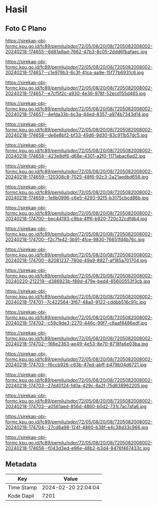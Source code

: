 # Hasil

## Foto C Plano

https://sirekap-obj-formc.kpu.go.id/fc89/pemilu/pdpr/72/05/08/20/08/7205082008002-20240218-174655--6d81a9ad-7662-47b3-8c05-2ddd6fbafaec.jpg

https://sirekap-obj-formc.kpu.go.id/fc89/pemilu/pdpr/72/05/08/20/08/7205082008002-20240218-174657--c1e979b3-6c3f-41ca-aa9e-15f77b6931c6.jpg

https://sirekap-obj-formc.kpu.go.id/fc89/pemilu/pdpr/72/05/08/20/08/7205082008002-20240218-174657--e7cf5f2c-a930-4e36-978f-52ecd155d465.jpg

https://sirekap-obj-formc.kpu.go.id/fc89/pemilu/pdpr/72/05/08/20/08/7205082008002-20240218-174657--4efda33b-bc3a-44ed-8357-a974b7343d14.jpg

https://sirekap-obj-formc.kpu.go.id/fc89/pemilu/pdpr/72/05/08/20/08/7205082008002-20240218-174658--de6e8bf2-bf33-49d6-9d30-83c911b57dc5.jpg

https://sirekap-obj-formc.kpu.go.id/fc89/pemilu/pdpr/72/05/08/20/08/7205082008002-20240218-174658--423e8df6-d68e-4301-a2f0-1171abac6ad2.jpg

https://sirekap-obj-formc.kpu.go.id/fc89/pemilu/pdpr/72/05/08/20/08/7205082008002-20240218-174659--120308c8-7025-48f6-92c3-2a21aedbd658.jpg

https://sirekap-obj-formc.kpu.go.id/fc89/pemilu/pdpr/72/05/08/20/08/7205082008002-20240218-174659--1e6b0996-c6e5-4293-92f5-b3175cbcd86b.jpg

https://sirekap-obj-formc.kpu.go.id/fc89/pemilu/pdpr/72/05/08/20/08/7205082008002-20240218-174700--bec44193-c9ba-4ff6-b920-720c32cdfdb4.jpg

https://sirekap-obj-formc.kpu.go.id/fc89/pemilu/pdpr/72/05/08/20/08/7205082008002-20240218-174700--f2c7fe42-3b91-4fce-9830-76651fd4b76c.jpg

https://sirekap-obj-formc.kpu.go.id/fc89/pemilu/pdpr/72/05/08/20/08/7205082008002-20240218-174700--82081237-780d-49a9-8827-af185a701704.jpg

https://sirekap-obj-formc.kpu.go.id/fc89/pemilu/pdpr/72/05/08/20/08/7205082008002-20240220-212219--d386923b-f89d-479e-bed4-65600553f3cb.jpg

https://sirekap-obj-formc.kpu.go.id/fc89/pemilu/pdpr/72/05/08/20/08/7205082008002-20240218-174701--7c422564-3f67-48a0-9122-cddbb516c91c.jpg

https://sirekap-obj-formc.kpu.go.id/fc89/pemilu/pdpr/72/05/08/20/08/7205082008002-20240218-174702--c59c9de3-2270-446c-99f7-c8aaf8486edf.jpg

https://sirekap-obj-formc.kpu.go.id/fc89/pemilu/pdpr/72/05/08/20/08/7205082008002-20240218-174702--166e2363-ae49-4e53-8e70-8718fa6e03ba.jpg

https://sirekap-obj-formc.kpu.go.id/fc89/pemilu/pdpr/72/05/08/20/08/7205082008002-20240218-174703--f6ccb926-c63b-47ed-abff-b479b04d6721.jpg

https://sirekap-obj-formc.kpu.go.id/fc89/pemilu/pdpr/72/05/08/20/08/7205082008002-20240218-174703--27d40124-fd0a-429c-8a2f-75d638962205.jpg

https://sirekap-obj-formc.kpu.go.id/fc89/pemilu/pdpr/72/05/08/20/08/7205082008002-20240218-174703--a0561aed-856d-4860-b0d2-731c7ac7afa6.jpg

https://sirekap-obj-formc.kpu.go.id/fc89/pemilu/pdpr/72/05/08/20/08/7205082008002-20240218-174704--27cd6a98-124f-4860-b38f-e4c38d33c966.jpg

https://sirekap-obj-formc.kpu.go.id/fc89/pemilu/pdpr/72/05/08/20/08/7205082008002-20240218-174656--f043d3ed-e96e-48b2-b3d4-8476f467433c.jpg


## Metadata

| Key        | Value               |
| ---------- | ------------------- |
| Time Stamp | 2024-02-20 22:04:04 |
| Kode Dapil | 7201                |



